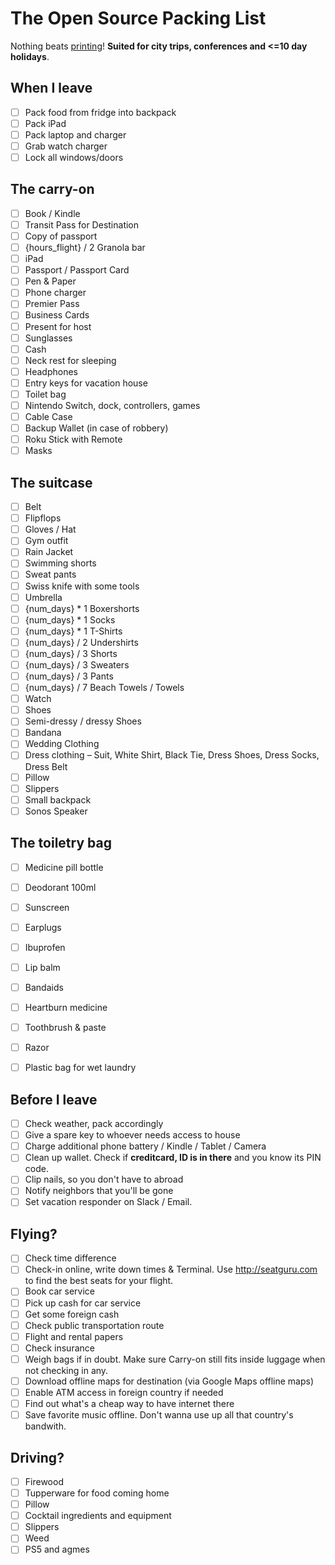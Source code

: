 # The Open Source Packing List

Nothing beats [printing](https://raw.github.com/hjhart/packing-list/master/README.md)! **Suited for city trips, conferences and <=10 day holidays**.

## When I leave

- [ ] Pack food from fridge into backpack
- [ ] Pack iPad
- [ ] Pack laptop and charger
- [ ] Grab watch charger
- [ ] Lock all windows/doors

## The carry-on

- [ ] Book / Kindle
- [ ] Transit Pass for Destination
- [ ] Copy of passport
- [ ] {hours_flight} / 2 Granola bar
- [ ] iPad
- [ ] Passport / Passport Card
- [ ] Pen & Paper
- [ ] Phone charger
- [ ] Premier Pass
- [ ] Business Cards
- [ ] Present for host
- [ ] Sunglasses
- [ ] Cash
- [ ] Neck rest for sleeping
- [ ] Headphones
- [ ] Entry keys for vacation house
- [ ] Toilet bag
- [ ] Nintendo Switch, dock, controllers, games
- [ ] Cable Case
- [ ] Backup Wallet (in case of robbery)
- [ ] Roku Stick with Remote
- [ ] Masks

## The suitcase

- [ ] Belt
- [ ] Flipflops
- [ ] Gloves / Hat
- [ ] Gym outfit
- [ ] Rain Jacket
- [ ] Swimming shorts
- [ ] Sweat pants
- [ ] Swiss knife with some tools
- [ ] Umbrella
- [ ] {num_days} \* 1 Boxershorts
- [ ] {num_days} \* 1 Socks
- [ ] {num_days} \* 1 T-Shirts
- [ ] {num_days} / 2 Undershirts
- [ ] {num_days} / 3 Shorts
- [ ] {num_days} / 3 Sweaters
- [ ] {num_days} / 3 Pants
- [ ] {num_days} / 7 Beach Towels / Towels
- [ ] Watch
- [ ] Shoes
- [ ] Semi-dressy / dressy Shoes
- [ ] Bandana
- [ ] Wedding Clothing
- [ ] Dress clothing – Suit, White Shirt, Black Tie, Dress Shoes, Dress Socks, Dress Belt
- [ ] Pillow
- [ ] Slippers
- [ ] Small backpack
- [ ] Sonos Speaker

## The toiletry bag

- [ ] Medicine pill bottle
- [ ] Deodorant 100ml
- [ ] Sunscreen
- [ ] Earplugs
- [ ] Ibuprofen
- [ ] Lip balm
- [ ] Bandaids
- [ ] Heartburn medicine
- [ ] Toothbrush & paste
- [ ] Razor
- [ ] Plastic bag for wet laundry


## Before I leave

- [ ] Check weather, pack accordingly
- [ ] Give a spare key to whoever needs access to house
- [ ] Charge additional phone battery / Kindle / Tablet / Camera
- [ ] Clean up wallet. Check if **creditcard, ID is in there** and you know its PIN code.
- [ ] Clip nails, so you don't have to abroad
- [ ] Notify neighbors that you'll be gone
- [ ] Set vacation responder on Slack / Email.

## Flying?

- [ ] Check time difference
- [ ] Check-in online, write down times & Terminal. Use http://seatguru.com to find the best seats for your flight.
- [ ] Book car service
- [ ] Pick up cash for car service
- [ ] Get some foreign cash
- [ ] Check public transportation route
- [ ] Flight and rental papers
- [ ] Check insurance
- [ ] Weigh bags if in doubt. Make sure Carry-on still fits inside luggage when not checking in any.
- [ ] Download offline maps for destination (via Google Maps offline maps)
- [ ] Enable ATM access in foreign country if needed
- [ ] Find out what's a cheap way to have internet there
- [ ] Save favorite music offline. Don't wanna use up all that country's bandwith.

## Driving?

- [ ] Firewood
- [ ] Tupperware for food coming home
- [ ] Pillow
- [ ] Cocktail ingredients and equipment
- [ ] Slippers
- [ ] Weed
- [ ] PS5 and agmes
